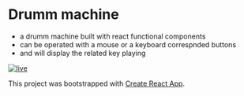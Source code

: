 # Drumm machine 


- a drumm machine built with react functional components 
- can be operated with a mouse or a keyboard correspnded buttons 
- and will display the related key playing 

[![live](https://img.shields.io/static/v1?label=Drummer&message=Live&color=gray&labelColor=green)](https://shellparse.github.io/drummer/)


This project was bootstrapped with [Create React App](https://github.com/facebook/create-react-app).

